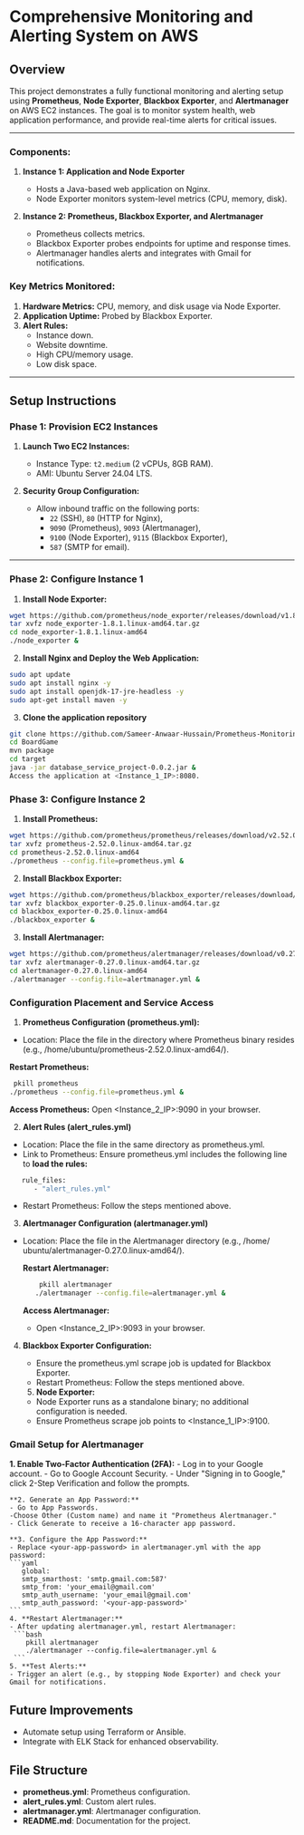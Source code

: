 # Comprehensive Monitoring and Alerting System on AWS

## **Overview**
This project demonstrates a fully functional monitoring and alerting setup using **Prometheus**, **Node Exporter**, **Blackbox Exporter**, and **Alertmanager** on AWS EC2 instances. The goal is to monitor system health, web application performance, and provide real-time alerts for critical issues.

---


### **Components:**
1. **Instance 1: Application and Node Exporter**
   - Hosts a Java-based web application on Nginx.
   - Node Exporter monitors system-level metrics (CPU, memory, disk).

2. **Instance 2: Prometheus, Blackbox Exporter, and Alertmanager**
   - Prometheus collects metrics.
   - Blackbox Exporter probes endpoints for uptime and response times.
   - Alertmanager handles alerts and integrates with Gmail for notifications.

### **Key Metrics Monitored:**
1. **Hardware Metrics:** CPU, memory, and disk usage via Node Exporter.
2. **Application Uptime:** Probed by Blackbox Exporter.
3. **Alert Rules:**
   - Instance down.
   - Website downtime.
   - High CPU/memory usage.
   - Low disk space.

---

## **Setup Instructions**

### **Phase 1: Provision EC2 Instances**
1. **Launch Two EC2 Instances:**
   - Instance Type: `t2.medium` (2 vCPUs, 8GB RAM).
   - AMI: Ubuntu Server 24.04 LTS.

2. **Security Group Configuration:**
   - Allow inbound traffic on the following ports:
     - `22` (SSH), `80` (HTTP for Nginx),
     - `9090` (Prometheus), `9093` (Alertmanager),
     - `9100` (Node Exporter), `9115` (Blackbox Exporter),
     - `587` (SMTP for email).

---

### **Phase 2: Configure Instance 1**

 1. **Install Node Exporter:**
   ```bash
   wget https://github.com/prometheus/node_exporter/releases/download/v1.8.1/node_exporter-1.8.1.linux-amd64.tar.gz
   tar xvfz node_exporter-1.8.1.linux-amd64.tar.gz
   cd node_exporter-1.8.1.linux-amd64
   ./node_exporter &
   ```
 2. **Install Nginx and Deploy the Web Application:**
   ```bash
   sudo apt update
   sudo apt install nginx -y
   sudo apt install openjdk-17-jre-headless -y
   sudo apt-get install maven -y
   ```
 3. **Clone the application repository**
   ```bash
   git clone https://github.com/Sameer-Anwaar-Hussain/Prometheus-Monitoring.git
   cd BoardGame
   mvn package
   cd target
   java -jar database_service_project-0.0.2.jar &
   Access the application at <Instance_1_IP>:8080.
   ```

### **Phase 3: Configure Instance 2**

   1. **Install Prometheus:**
   ```bash
   wget https://github.com/prometheus/prometheus/releases/download/v2.52.0/prometheus-2.52.0.linux-amd64.tar.gz
   tar xvfz prometheus-2.52.0.linux-amd64.tar.gz
   cd prometheus-2.52.0.linux-amd64
   ./prometheus --config.file=prometheus.yml &
   ```
   2. **Install Blackbox Exporter:**
   ```bash
   wget https://github.com/prometheus/blackbox_exporter/releases/download/v0.25.0/blackbox_exporter-0.25.0.linux-amd64.tar.gz
   tar xvfz blackbox_exporter-0.25.0.linux-amd64.tar.gz
   cd blackbox_exporter-0.25.0.linux-amd64
   ./blackbox_exporter &
   ```
   3. **Install Alertmanager:**
   ```bash
   wget https://github.com/prometheus/alertmanager/releases/download/v0.27.0/alertmanager-0.27.0.linux-amd64.tar.gz
   tar xvfz alertmanager-0.27.0.linux-amd64.tar.gz
   cd alertmanager-0.27.0.linux-amd64
   ./alertmanager --config.file=alertmanager.yml &
   ```

### **Configuration Placement and Service Access**
 1. **Prometheus Configuration (prometheus.yml):**

   - Location: Place the file in the directory where Prometheus binary    resides (e.g., /home/ubuntu/prometheus-2.52.0.linux-amd64/).

   **Restart Prometheus:**
   ```bash
    pkill prometheus
   ./prometheus --config.file=prometheus.yml &
   ```
   **Access Prometheus:**
   Open <Instance_2_IP>:9090 in your browser.

 2. **Alert Rules (alert_rules.yml)**
  - Location: Place the file in the same directory as prometheus.yml.
  - Link to Prometheus: Ensure prometheus.yml includes the following line to **load the rules:**
   ```bash
      rule_files:
         - "alert_rules.yml"
   ```
   - Restart Prometheus: Follow the steps mentioned above.

 3. **Alertmanager Configuration (alertmanager.yml)**
   - Location: Place the file in the Alertmanager directory (e.g., /home/  ubuntu/alertmanager-0.27.0.linux-amd64/).
     
     **Restart Alertmanager:**

      ```bash
          pkill alertmanager
         ./alertmanager --config.file=alertmanager.yml &
      ```
      **Access Alertmanager:**
      - Open <Instance_2_IP>:9093 in your browser.


 4. **Blackbox Exporter Configuration:**
    - Ensure the prometheus.yml scrape job is updated for Blackbox Exporter.
    - Restart Prometheus: Follow the steps mentioned above.
  
    5. **Node Exporter:**
    - Node Exporter runs as a standalone binary; no additional configuration is needed.
    - Ensure Prometheus scrape job points to <Instance_1_IP>:9100.



   ### **Gmail Setup for Alertmanager**
   
   **1. Enable Two-Factor Authentication (2FA):**
    - Log in to your Google account.
    - Go to Google Account Security.
    - Under "Signing in to Google," click 2-Step Verification and follow the prompts.

    **2. Generate an App Password:**
    - Go to App Passwords.
    -Choose Other (Custom name) and name it "Prometheus Alertmanager."
    - Click Generate to receive a 16-character app password.

    **3. Configure the App Password:**
    - Replace <your-app-password> in alertmanager.yml with the app password:
    ```yaml
       global:
       smtp_smarthost: 'smtp.gmail.com:587'
       smtp_from: 'your_email@gmail.com'
       smtp_auth_username: 'your_email@gmail.com'
       smtp_auth_password: '<your-app-password>'
    ```
    4. **Restart Alertmanager:**
    - After updating alertmanager.yml, restart Alertmanager:
     ```bash
        pkill alertmanager
        ./alertmanager --config.file=alertmanager.yml &
     ```
    5. **Test Alerts:**
    - Trigger an alert (e.g., by stopping Node Exporter) and check your Gmail for notifications.


## Future Improvements
- Automate setup using Terraform or Ansible.
- Integrate with ELK Stack for enhanced observability.

## File Structure
- **prometheus.yml**: Prometheus configuration.
- **alert_rules.yml**: Custom alert rules.
- **alertmanager.yml**: Alertmanager configuration.
- **README.md**: Documentation for the project.
   
